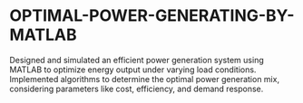 # OPTIMAL-POWER-GENERATING-BY-MATLAB
Designed and simulated an efficient power generation system using MATLAB to optimize energy output under varying load conditions.  Implemented algorithms to determine the optimal power generation mix, considering parameters like cost, efficiency, and demand response. 
